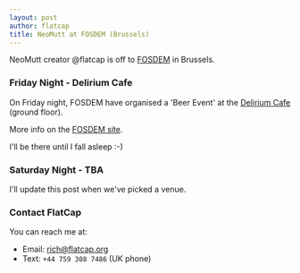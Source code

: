 ```yaml
---
layout: post
author: flatcap
title: NeoMutt at FOSDEM (Brussels)
---
```


NeoMutt creator @flatcap is off to [FOSDEM](https://fosdem.org/2019/) in Brussels.

### Friday Night - Delirium Cafe

On Friday night, FOSDEM have organised a 'Beer Event' at the
[Delirium Cafe](https://www.deliriumvillage.com/bar/delirium-cafe/) (ground floor).

More info on the [FOSDEM site](https://fosdem.org/2019/beerevent/).

I'll be there until I fall asleep :-)

### Saturday Night - TBA

I'll update this post when we've picked a venue.

### Contact FlatCap

You can reach me at:
- Email: [rich@flatcap.org](mailto:rich@flatcap.org)
- Text: `+44 759 308 7486` (UK phone)

